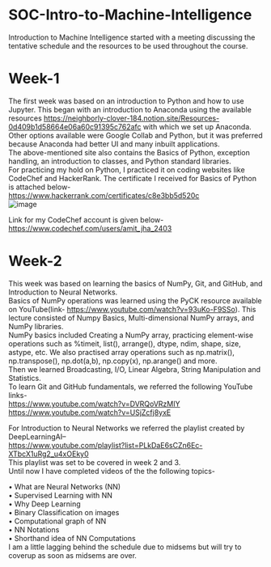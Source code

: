 # SOC-Intro-to-Machine-Intelligence
Introduction to Machine Intelligence started with a meeting discussing the tentative schedule and the resources to be used throughout the course. <br />
# Week-1
The first week was based on an introduction to Python and how to use Jupyter. This began with an introduction to Anaconda using the available resources https://neighborly-clover-184.notion.site/Resources-0d409b1d58664e06a60c91395c762afc with which we set up Anaconda. Other options available were Google Collab and Python, but it was preferred because Anaconda had better UI and many inbuilt applications. <br />
The above-mentioned site also contains the Basics of Python, exception handling, an introduction to classes, and Python standard libraries. <br />
For practicing my hold on Python, I practiced it on coding websites like CodeChef and HackerRank.
The certificate I received for Basics of Python is attached below-<br />
https://www.hackerrank.com/certificates/c8e3bb5d520c <br />
![image](https://user-images.githubusercontent.com/103212289/170549039-2f52b05d-6969-4dd4-9fa5-9557183b4665.png)

 
Link for my CodeChef account is given below- <br />
https://www.codechef.com/users/amit_jha_2403 <br />



# Week-2
This week was based on learning the basics of NumPy, Git, and GitHub, and Introduction to Neural Networks. <br />
Basics of NumPy operations was learned using the PyCK resource available on YouTube(link- https://www.youtube.com/watch?v=93uKo-F9SSo). This lecture consisted of Numpy Basics, Multi-dimensional NumPy arrays, and NumPy libraries. <br />
NumPy basics included Creating a NumPy array, practicing element-wise operations such as %timeit, list(), arrange(), dtype, ndim, shape, size, astype, etc. We also practised array operations such as np.matrix(), np.transpose(), np.dot(a,b), np.copy(x), np.arange() and more. <br />
Then we learned Broadcasting, I/O, Linear Algebra, String Manipulation and Statistics. <br />
To learn Git and GitHub fundamentals, we referred the following YouTube links- <br />
https://www.youtube.com/watch?v=DVRQoVRzMIY <br /> 
https://www.youtube.com/watch?v=USjZcfj8yxE <br />

For Introduction to Neural Networks we referred the playlist created by DeepLearningAI– <br />
https://www.youtube.com/playlist?list=PLkDaE6sCZn6Ec-XTbcX1uRg2_u4xOEky0 <br />
This playlist was set to be covered in week 2 and 3. <br />
Until now I have completed videos of the the following topics-<br />

•	What are Neural Networks (NN) <br />
•	Supervised Learning with NN <br />
•	Why Deep Learning <br />
•	Binary Classification on images <br />
•	Computational graph of NN<br />
•	NN Notations <br /> 
•	Shorthand idea of NN Computations <br />
I am a little lagging behind the schedule due to midsems but will try to coverup as soon as midsems are over.


